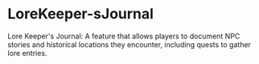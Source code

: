 # LoreKeeper-sJournal
Lore Keeper's Journal: A feature that allows players to document NPC stories and historical locations they encounter, including quests to gather lore entries.
